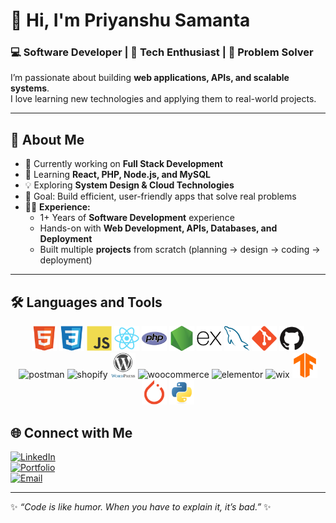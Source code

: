 # 👋 Hi, I'm Priyanshu Samanta  

### 💻 Software Developer | 🚀 Tech Enthusiast | 🎯 Problem Solver  

I’m passionate about building **web applications, APIs, and scalable systems**.  
I love learning new technologies and applying them to real-world projects.  

---

## 🚀 About Me  
- 🔭 Currently working on **Full Stack Development**  
- 🌱 Learning **React, PHP, Node.js, and MySQL**  
- 💡 Exploring **System Design & Cloud Technologies**  
- 🎯 Goal: Build efficient, user-friendly apps that solve real problems  
- 👨‍💻 **Experience:**  
  - 1+ Years of **Software Development** experience  
  - Hands-on with **Web Development, APIs, Databases, and Deployment**  
  - Built multiple **projects** from scratch (planning → design → coding → deployment)  

---

## 🛠️ Languages and Tools  

<p align="center">
  <img src="https://raw.githubusercontent.com/devicons/devicon/master/icons/html5/html5-original.svg" alt="html5" width="40" height="40"/>
  <img src="https://raw.githubusercontent.com/devicons/devicon/master/icons/css3/css3-original.svg" alt="css3" width="40" height="40"/>
  <img src="https://raw.githubusercontent.com/devicons/devicon/master/icons/javascript/javascript-original.svg" alt="javascript" width="40" height="40"/>
  <img src="https://raw.githubusercontent.com/devicons/devicon/master/icons/react/react-original.svg" alt="react" width="40" height="40"/>
  <img src="https://raw.githubusercontent.com/devicons/devicon/master/icons/php/php-original.svg" alt="php" width="40" height="40"/>
  <img src="https://raw.githubusercontent.com/devicons/devicon/master/icons/nodejs/nodejs-original.svg" alt="nodejs" width="40" height="40"/>
  <img src="https://raw.githubusercontent.com/devicons/devicon/master/icons/express/express-original.svg" alt="express" width="40" height="40"/>
  <img src="https://raw.githubusercontent.com/devicons/devicon/master/icons/mysql/mysql-original.svg" alt="mysql" width="40" height="40"/>
  <img src="https://raw.githubusercontent.com/devicons/devicon/master/icons/git/git-original.svg" alt="git" width="40" height="40"/>
  <img src="https://raw.githubusercontent.com/devicons/devicon/master/icons/github/github-original.svg" alt="github" width="40" height="40"/>
  <img src="https://www.vectorlogo.zone/logos/getpostman/getpostman-icon.svg" alt="postman" width="40" height="40"/>
  <img src="https://cdn.worldvectorlogo.com/logos/shopify.svg" alt="shopify" width="40" height="40"/>
  <img src="https://raw.githubusercontent.com/devicons/devicon/master/icons/wordpress/wordpress-original.svg" alt="wordpress" width="40" height="40"/>
  <img src="https://upload.wikimedia.org/wikipedia/commons/9/9e/WooCommerce_logo.svg" alt="woocommerce" width="60" height="40"/>
  <img src="https://seeklogo.com/images/E/elementor-logo-B8A0C0A161-seeklogo.com.png" alt="elementor" width="40" height="40"/>
  <img src="https://cdn.worldvectorlogo.com/logos/wix.svg" alt="wix" width="60" height="40"/>
  <img src="https://raw.githubusercontent.com/devicons/devicon/master/icons/tensorflow/tensorflow-original.svg" alt="machine-learning" width="40" height="40"/>
  <img src="https://raw.githubusercontent.com/devicons/devicon/master/icons/pytorch/pytorch-original.svg" alt="deep-learning" width="40" height="40"/>
  <img src="https://raw.githubusercontent.com/devicons/devicon/master/icons/python/python-original.svg" alt="python" width="40" height="40"/>
</p>  






## 🌐 Connect with Me  

[![LinkedIn](https://img.shields.io/badge/LinkedIn-0A66C2?style=for-the-badge&logo=linkedin&logoColor=white)](https://www.linkedin.com/)  
[![Portfolio](https://img.shields.io/badge/Portfolio-000000?style=for-the-badge&logo=react&logoColor=white)](https://)  
[![Email](https://img.shields.io/badge/Email-D14836?style=for-the-badge&logo=gmail&logoColor=white)](mailto:youremail@gmail.com)  

---

✨ _“Code is like humor. When you have to explain it, it’s bad.”_ ✨  


